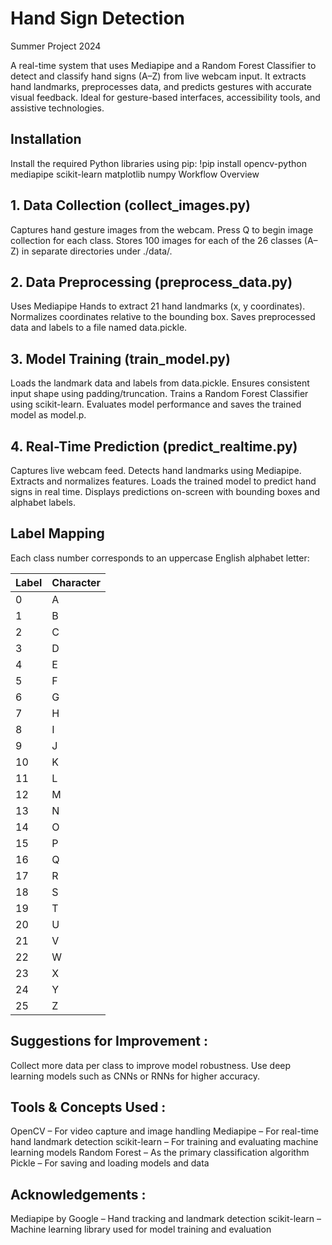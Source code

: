 # Hand Sign Detection
Summer Project 2024

A real-time system that uses Mediapipe and a Random Forest Classifier to detect and classify hand signs (A–Z) from live webcam input. It extracts hand landmarks, preprocesses data, and predicts gestures with accurate visual feedback.
Ideal for gesture-based interfaces, accessibility tools, and assistive technologies.

## Installation
Install the required Python libraries using pip:
!pip install opencv-python mediapipe scikit-learn matplotlib numpy
Workflow Overview
## 1. Data Collection (collect_images.py)
   Captures hand gesture images from the webcam.
   Press Q to begin image collection for each class.
   Stores 100 images for each of the 26 classes (A–Z) in separate directories under ./data/.

## 2. Data Preprocessing (preprocess_data.py)
   Uses Mediapipe Hands to extract 21 hand landmarks (x, y coordinates).
   Normalizes coordinates relative to the bounding box.
   Saves preprocessed data and labels to a file named data.pickle.

## 3. Model Training (train_model.py)
   Loads the landmark data and labels from data.pickle.
   Ensures consistent input shape using padding/truncation.
   Trains a Random Forest Classifier using scikit-learn.
   Evaluates model performance and saves the trained model as model.p.

## 4. Real-Time Prediction (predict_realtime.py)
   Captures live webcam feed.
   Detects hand landmarks using Mediapipe.
   Extracts and normalizes features.
   Loads the trained model to predict hand signs in real time.
   Displays predictions on-screen with bounding boxes and alphabet labels.

## Label Mapping
Each class number corresponds to an uppercase English alphabet letter:

| Label | Character |
|-------|-----------|
| 0     | A         |
| 1     | B         |
| 2     | C         |
| 3     | D         |
| 4     | E         |
| 5     | F         |
| 6     | G         |
| 7     | H         |
| 8     | I         |
| 9     | J         |
| 10    | K         |
| 11    | L         |
| 12    | M         |
| 13    | N         |
| 14    | O         |
| 15    | P         |
| 16    | Q         |
| 17    | R         |
| 18    | S         |
| 19    | T         |
| 20    | U         |
| 21    | V         |
| 22    | W         |
| 23    | X         |
| 24    | Y         |
| 25    | Z         |


## Suggestions for Improvement :
   Collect more data per class to improve model robustness.
   Use deep learning models such as CNNs or RNNs for higher accuracy.

## Tools & Concepts Used :
   OpenCV – For video capture and image handling
   Mediapipe – For real-time hand landmark detection
   scikit-learn – For training and evaluating machine learning models
   Random Forest – As the primary classification algorithm
   Pickle – For saving and loading models and data

## Acknowledgements :
   Mediapipe by Google – Hand tracking and landmark detection
   scikit-learn – Machine learning library used for model training and evaluation


